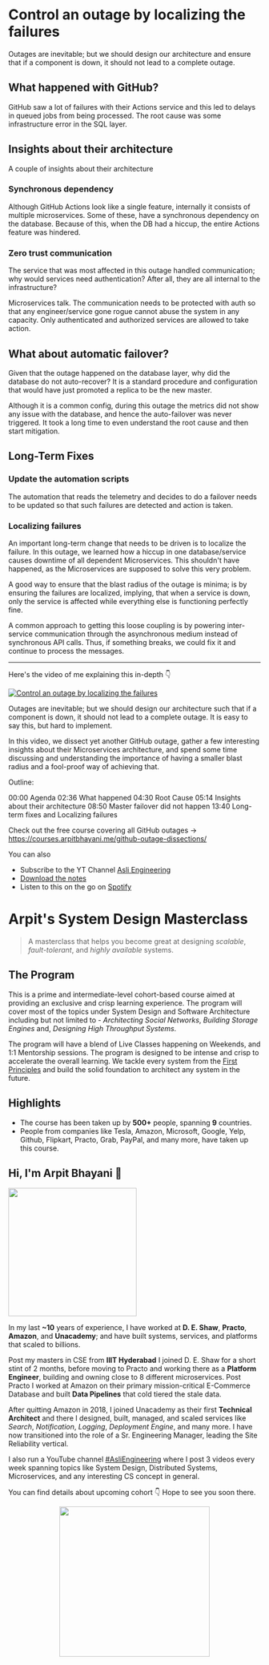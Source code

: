 Control an outage by localizing the failures
===


Outages are inevitable; but we should design our architecture and ensure that if a component is down, it should not lead to a complete outage.

## What happened with GitHub?

GitHub saw a lot of failures with their Actions service and this led to delays in queued jobs from being processed. The root cause was some infrastructure error in the SQL layer.

## Insights about their architecture

A couple of insights about their architecture

### Synchronous dependency

Although GitHub Actions look like a single feature, internally it consists of multiple microservices. Some of these, have a synchronous dependency on the database. Because of this, when the DB had a hiccup, the entire Actions feature was hindered.

### Zero trust communication

The service that was most affected in this outage handled communication; why would services need authentication? After all, they are all internal to the infrastructure?

Microservices talk. The communication needs to be protected with auth so that any engineer/service gone rogue cannot abuse the system in any capacity. Only authenticated and authorized services are allowed to take action.

## What about automatic failover?

Given that the outage happened on the database layer, why did the database do not auto-recover? It is a standard procedure and configuration that would have just promoted a replica to be the new master.

Although it is a common config, during this outage the metrics did not show any issue with the database, and hence the auto-failover was never triggered. It took a long time to even understand the root cause and then start mitigation.

## Long-Term Fixes

### Update the automation scripts

The automation that reads the telemetry and decides to do a failover needs to be updated so that such failures are detected and action is taken.

### Localizing failures

An important long-term change that needs to be driven is to localize the failure. In this outage, we learned how a hiccup in one database/service causes downtime of all dependent Microservices. This shouldn't have happened, as the Microservices are supposed to solve this very problem.

A good way to ensure that the blast radius of the outage is minima; is by ensuring the failures are localized, implying, that when a service is down, only the service is affected while everything else is functioning perfectly fine.

A common approach to getting this loose coupling is by powering inter-service communication through the asynchronous medium instead of synchronous API calls. Thus, if something breaks, we could fix it and continue to process the messages.
<hr />


<p>Here's the video of me explaining this in-depth 👇‍</p>

[![Control an outage by localizing the failures](https://i.ytimg.com/vi/Of3FS2qDM28/mqdefault.jpg)](https://www.youtube.com/watch?v=Of3FS2qDM28)

Outages are inevitable; but we should design our architecture such that if a component is down, it should not lead to a complete outage. It is easy to say this, but hard to implement.

In this video, we dissect yet another GitHub outage, gather a few interesting insights about their Microservices architecture, and spend some time discussing and understanding the importance of having a smaller blast radius and a fool-proof way of achieving that.

Outline:

00:00 Agenda
02:36 What happened
04:30 Root Cause
05:14 Insights about their architecture
08:50 Master failover did not happen
13:40 Long-term fixes and Localizing failures

Check out the free course covering all GitHub outages →  https://courses.arpitbhayani.me/github-outage-dissections/

You can also
 - Subscribe to the YT Channel [Asli Engineering](https://youtube.com/c/ArpitBhayani)
 - [Download the notes](https://drive.google.com/file/d/1V_nuSi4KDsuTD_p0beIWoBDmRN9T5d5V/view?usp=sharing)
 - Listen to this on the go on [Spotify](https://open.spotify.com/show/7qMoamm2iZQrsPVm6IQLoD)

# Arpit's System Design Masterclass

> A masterclass that helps you become great at designing _scalable_, _fault-tolerant_, and _highly available_ systems.

## The Program

This is a prime and intermediate-level cohort-based course aimed at providing an exclusive and crisp learning experience. The program will cover most of the topics under System Design and Software Architecture including but not limited to - _Architecting Social Networks_, _Building Storage Engines_ and, _Designing High Throughput Systems_.

The program will have a blend of Live Classes happening on Weekends, and 1:1 Mentorship sessions. The program is designed to be intense and crisp to accelerate the overall learning. We tackle every system from the [First Principles](https://en.wikipedia.org/wiki/First_principle) and build the solid foundation to architect any system in the future.


## Highlights

 - The course has been taken up by __500+__ people, spanning __9__ countries.
 - People from companies like Tesla, Amazon, Microsoft, Google, Yelp, Github, Flipkart, Practo, Grab, PayPal, and many more, have taken up this course.


## Hi, I'm Arpit Bhayani 👋

<img width="256px" src="https://arpitbhayani.me/static/img/arpit.jpg" />

In my last **~10** years of experience, I have worked at **D. E. Shaw**, **Practo**, **Amazon**, and **Unacademy**; and have built systems, services, and platforms that scaled to billions.

Post my masters in CSE from **IIIT Hyderabad** I joined D. E. Shaw for a short stint of 2 months, before moving to Practo and working there as a **Platform Engineer**, building and owning close to 8 different microservices. Post Practo I worked at Amazon on their primary mission-critical E-Commerce Database and built **Data Pipelines** that cold tiered the stale data.

After quitting Amazon in 2018, I joined Unacademy as their first **Technical Architect** and there I designed, built, managed, and scaled services like _Search_, _Notification_, _Logging_, _Deployment Engine_, and many more. I have now transitioned into the role of a Sr. Engineering Manager, leading the Site Reliability vertical.

I also run a YouTube channel [#AsliEngineering](https://www.youtube.com/c/ArpitBhayani) where I post 3 videos every week spanning topics like System Design, Distributed Systems, Microservices, and any interesting CS concept in general.

You can find details about upcoming cohort 👇‍ Hope to see you soon there.

<center>
<a target="_blank" href="https://arpitbhayani.me/masterclass">
<img src="https://user-images.githubusercontent.com/4745789/137859181-d4499cf4-ce65-4466-8b88-a078ece0f081.PNG" width="300px" />
</a>
</center>